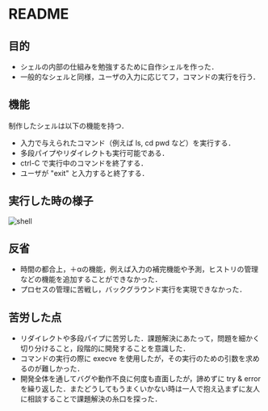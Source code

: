 # README

## 目的
- シェルの内部の仕組みを勉強するために自作シェルを作った．
- 一般的なシェルと同様，ユーザの入力に応じてフ，コマンドの実行を行う．

## 機能
制作したシェルは以下の機能を持つ．
- 入力で与えられたコマンド（例えば ls, cd pwd など）を実行する．
- 多段パイプやリダイレクトも実行可能である．
- ctrl-C で実行中のコマンドを終了する．
- ユーザが "exit" と入力すると終了する．

## 実行した時の様子
![shell](https://github.com/Nanana22mm/myportfolio/assets/126635893/7d3733c5-d51f-408d-b89b-8a3c83e439e2)

## 反省
- 時間の都合上，＋αの機能，例えば入力の補完機能や予測，ヒストリの管理などの機能を追加することができなかった．
- プロセスの管理に苦戦し，バックグラウンド実行を実現できなかった．

## 苦労した点
- リダイレクトや多段パイプに苦労した．課題解決にあたって，問題を細かく切り分けること，段階的に開発することを意識した．
- コマンドの実行の際に execve を使用したが，その実行のための引数を求めるのが難しかった．
- 開発全体を通してバグや動作不良に何度も直面したが，諦めずに try & error を繰り返した．またどうしてもうまくいかない時は一人で抱え込まずに友人に相談することで課題解決の糸口を探った．